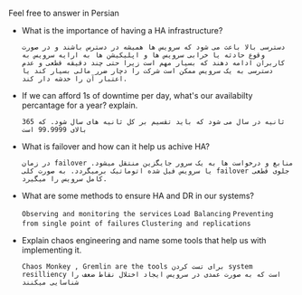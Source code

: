 Feel free to answer in Persian

- What is the importance of having a HA infrastructure?
  
  `دسترسی بالا باعث می شود که سرویس ها همیشه در دسترس باشند و در صورت وقوع حادثه یا خرابی سرویس ها و اپلیکیشن ها به ارایه سرویس به کاربران ادامه دهند که بسیار مهم است زیرا حتی چند دقیقه قطعی و عدم دسترسی به یک سرویس ممکن است شرکت را دچار ضرر مالی بسیار کند یا اعتبار آن را خدشه دار کند.`
  
- If we can afford 1s of downtime per day, what's our availabilty percantage for a year? explain.
  
  `365 ثانیه در سال می شود که باید تقسیم بر کل ثانیه های سال شود. که بالای 99.9999 است`
  
- What is failover and how can it help us achive HA?
  
  `در زمان failover منابع و درخواست ها به یک سرور جایگزین منتقل میشود. یا سرویس فیل شده اتوماتیک برمیگردد. به صورت کلی failover جلوی قطعی کامل سرویس را میگیرد.`
  
- What are some methods to ensure HA and DR in our systems?
  
  `Observing and monitoring the services`
  `Load Balancing`
  `Preventing from single point of failures`
  `Clustering and replications`
  
- Explain chaos engineering and name some tools that help us with implementing it.

  `Chaos Monkey , Gremlin are the tools
برای تست کردن system resilliency است که به صورت عمدی در سرویس ایجاد اختلال نقاط ضعف را شناسایی میکنند
`

